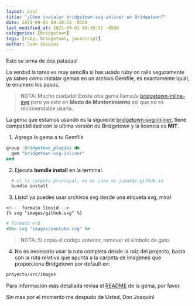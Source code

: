 ```yaml
---
layout: post
title: "¿Cómo instalar bridgetown-svg-inliner en Bridgetown?"
date: 2021-09-01 08:30:51 -0500
last_modified_at: 2021-09-01 08:30:51 -0500
categories: [bridgetown]
tags: [ruby, bridgetown, javascript]
author: Juan Vásquez
---
```


Esto se arma de dos patadas!

La verdad la tarea es muy sencilla si has usado ruby on rails seguramente ya sabes como instalar gemas en un archivo Gemfile, es exactamente igual, te enumero los pasos.

> NOTA:
> Mucho cuidado!
> Existe otra gema llamada [bridgetown-inline-svg](https://github.com/andrewmcodes/bridgetown-inline-svg#readme) pero ya esta en **Modo de Mantenimiento** así que no es recomendable usarla.

La gema que estamos usando es la siguiente [bridgetown-svg-inliner](https://github.com/ayushn21/bridgetown-svg-inliner), tiene compatibilidad con la ultima versión de Bridgetown y la licencia es **MIT**.

1. Agrega la gema a tu Gemfile

```ruby
group :bridgetown_plugins do
  gem "bridgetown-svg-inliner"
end
```

2. Ejecuta **bundle install** en la terminal.

```bash
  # el la carpeta principal, en mi caso es juanvqz.github.io
  bundle install
```

3. Listo! ya puedes usar archivos svg desde una etiqueta svg, mira!

```liquid
<!--  formato liquid -->
{% svg "images/github.svg" %}
```

```ruby
# formato erb
<%%= svg "images/youtube.svg" %>
```

> NOTA: Si copia el código anterior, remover el símbolo de gato.

4. No es necesario usar la ruta completa desde la raiz del projecto, basta con la ruta relativa que apunta a la carpeta de imagenes que proporciona Bridgetown por default en:

```bash
proyecto/src/images
```

Para información más detallada revisa el [README](https://github.com/ayushn21/bridgetown-svg-inliner#installation) de la gema, por favor.

Sin mas por el momento me despudo de Usted, Don Joaquin!
